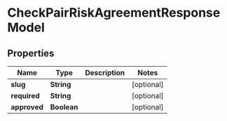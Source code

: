 # CheckPairRiskAgreementResponseModel

## Properties
Name | Type | Description | Notes
------------ | ------------- | ------------- | -------------
**slug** | **String** |  |  [optional]
**required** | **String** |  |  [optional]
**approved** | **Boolean** |  |  [optional]
